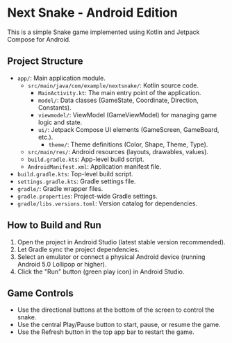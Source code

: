 # Next Snake - Android Edition

This is a simple Snake game implemented using Kotlin and Jetpack Compose for Android.

## Project Structure

- `app/`: Main application module.
  - `src/main/java/com/example/nextsnake/`: Kotlin source code.
    - `MainActivity.kt`: The main entry point of the application.
    - `model/`: Data classes (GameState, Coordinate, Direction, Constants).
    - `viewmodel/`: ViewModel (GameViewModel) for managing game logic and state.
    - `ui/`: Jetpack Compose UI elements (GameScreen, GameBoard, etc.).
      - `theme/`: Theme definitions (Color, Shape, Theme, Type).
  - `src/main/res/`: Android resources (layouts, drawables, values).
  - `build.gradle.kts`: App-level build script.
  - `AndroidManifest.xml`: Application manifest file.
- `build.gradle.kts`: Top-level build script.
- `settings.gradle.kts`: Gradle settings file.
- `gradle/`: Gradle wrapper files.
- `gradle.properties`: Project-wide Gradle settings.
- `gradle/libs.versions.toml`: Version catalog for dependencies.

## How to Build and Run

1.  Open the project in Android Studio (latest stable version recommended).
2.  Let Gradle sync the project dependencies.
3.  Select an emulator or connect a physical Android device (running Android 5.0 Lollipop or higher).
4.  Click the "Run" button (green play icon) in Android Studio.

## Game Controls

- Use the directional buttons at the bottom of the screen to control the snake.
- Use the central Play/Pause button to start, pause, or resume the game.
- Use the Refresh button in the top app bar to restart the game.
